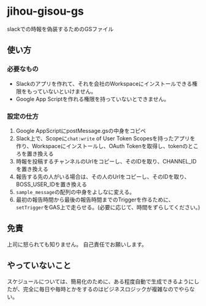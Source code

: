 # jihou-gisou-gs

slackでの時報を偽装するためのGSファイル

## 使い方

### 必要なもの

- Slackのアプリを作れて、それを会社のWorkspaceにインストールできる権限をもっていないといけません。
- Google App Scriptを作れる権限を持っていないとできません。

### 設定の仕方

1. Google AppScriptにpostMessage.gsの中身をコピペ
2. Slack上で、Scopeに`chat:write` of User Token Scopesを持ったアプリを作り、Workspaceにインストールし、OAuth Tokenを取得し、tokenのところを置き換える
3. 時報を投稿するチャンネルのUrlをコピーし、そのIDを取り、CHANNEL_IDを置き換える
4. 報告する先の人がいる場合は、その人のUrlをコピーし、そのIDを取り、BOSS_USER_IDを置き換える
5. `sample_message`の配列の中身をよしなに変える。
6. 最初の報告時間から最後の報告時間までのTriggerを作るために、`setTrigger`をGAS上で走らせる。(必要に応じて、時間をずらしてください。)


## 免責

上司に怒られても知りません。
自己責任でお願いします。


## やっていないこと

スケジュールについては、簡易化のために、ある程度自動で生成できるようにしたが、完全に毎日や毎時とかをするのはビジネスロジックが複雑なのでやらない。
